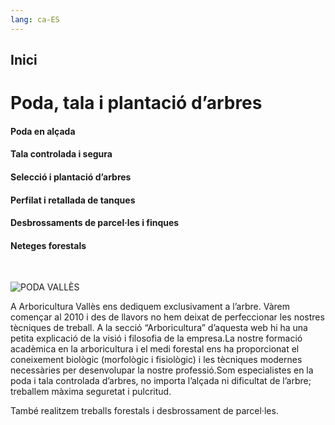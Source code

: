 ```yaml
---
lang: ca-ES
---
```


## Inici

# Poda, tala i plantació d’arbres

#### Poda en alçada
#### Tala controlada i segura
#### Selecció i plantació d’arbres
#### Perfilat i retallada de tanques
#### Desbrossaments de parcel·les i finques
#### Neteges forestals

<br>

![PODA VALLÈS](/img/prune-1920x1200.jpeg)

A Arboricultura Vallès ens dediquem exclusivament a l’arbre. Vàrem començar al 2010 i des de llavors no hem deixat de perfeccionar les nostres tècniques de treball. A la secció “Arboricultura” d’aquesta web hi ha una petita explicació de la visió i filosofia de la empresa.La nostre formació acadèmica en la arboricultura i el medi forestal ens ha proporcionat el coneixement biològic  (morfològic i fisiològic) i les tècniques modernes necessàries per desenvolupar la nostre professió.Som especialistes en la poda i tala controlada d’arbres, no importa l’alçada ni dificultat de l’arbre; treballem màxima seguretat i pulcritud.

També realitzem treballs forestals i desbrossament de parcel·les.